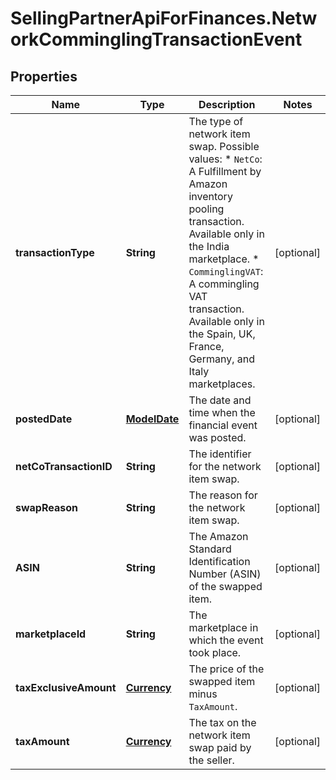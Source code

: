 # SellingPartnerApiForFinances.NetworkComminglingTransactionEvent

## Properties
Name | Type | Description | Notes
------------ | ------------- | ------------- | -------------
**transactionType** | **String** | The type of network item swap.  Possible values:  * `NetCo`: A Fulfillment by Amazon inventory pooling transaction. Available only in the India marketplace.  * `ComminglingVAT`: A commingling VAT transaction. Available only in the Spain, UK, France, Germany, and Italy marketplaces. | [optional] 
**postedDate** | [**ModelDate**](ModelDate.md) | The date and time when the financial event was posted. | [optional] 
**netCoTransactionID** | **String** | The identifier for the network item swap. | [optional] 
**swapReason** | **String** | The reason for the network item swap. | [optional] 
**ASIN** | **String** | The Amazon Standard Identification Number (ASIN) of the swapped item. | [optional] 
**marketplaceId** | **String** | The marketplace in which the event took place. | [optional] 
**taxExclusiveAmount** | [**Currency**](Currency.md) | The price of the swapped item minus `TaxAmount`. | [optional] 
**taxAmount** | [**Currency**](Currency.md) | The tax on the network item swap paid by the seller. | [optional] 


